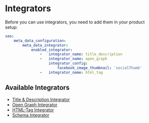 # Integrators
Before you can use integrators, you need to add them in your product setup:

```yaml
seo:
    meta_data_configuration:
        meta_data_integrator:
            enabled_integrator:
                -   integrator_name: title_description
                -   integrator_name: open_graph
                    integrator_config:
                        facebook_image_thumbnail: 'socialThumb'
                -   integrator_name: html_tag
```

## Available Integrators

- [Title & Description Integrator](./Integrator/10_TitleDescriptionIntegrator.md)
- [Open Graph Integrator](./Integrator/11_OpenGraphIntegrator.md)
- [HTML-Tag Integrator](./Integrator/12_HtmlTagIntegrator.md)
- [Schema Integrator](./Integrator/13_SchemaIntegrator.md)
